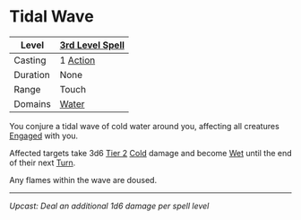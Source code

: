 # Tidal Wave

| Level    | [3rd Level Spell](3rd%20Level%20Spells.md)                            |
| -------- | --------------------------------------------------------------------- |
| Casting  | 1 [Action](../../../../Game%20Procedures/Core%20Procedures/Action.md) |
| Duration | None                                                                  |
| Range    | Touch                                                                 |
| Domains  | [Water](../../Spell%20Domains/Water.md)                               |

You conjure a tidal wave of cold water around you, affecting all creatures [Engaged](../../../../Game%20Procedures/Conditions/Engaged.md) with you.

Affected targets take 3d6 [Tier 2](../../../../Game%20Procedures/Combat/Damage/Damage%20Tiers/Tier%202.md) [Cold](../../../../Game%20Procedures/Combat/Damage/Damage%20Types/Cold.md) damage and become [Wet](../../../../Game%20Procedures/Conditions/Wet.md) until the end of their next [Turn](../../../../Game%20Procedures/Core%20Procedures/Turn.md).

Any flames within the wave are doused.

---
*Upcast: Deal an additional 1d6 damage per spell level*
